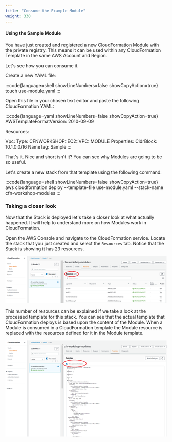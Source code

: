 ```yaml
---
title: "Consume the Example Module"
weight: 330
---
```


#### Using the Sample Module

You have just created and registered a new CloudFormation Module with the private registry. This means it can be used within any CloudFormation Template in the same AWS Account and Region.

Let's see how you can consume it.

Create a new YAML file:

:::code{language=shell showLineNumbers=false showCopyAction=true}
touch use-module.yaml
:::

Open this file in your chosen text editor and paste the following CloudFormation YAML:

<!-- vale off -->
:::code{language=yaml showLineNumbers=false showCopyAction=true}
AWSTemplateFormatVersion: 2010-09-09

Resources:

  Vpc:
    Type: CFNWORKSHOP::EC2::VPC::MODULE
    Properties:
      CidrBlock: 10.1.0.0/16
      NameTag: Sample
:::
<!-- vale on -->

That's it. Nice and short isn't it? You can see why Modules are going to be so useful.

Let's create a new stack from that template using the following command:

:::code{language=shell showLineNumbers=false showCopyAction=true}
aws cloudformation deploy --template-file use-module.yaml --stack-name cfn-workshop-modules
:::

### Taking a closer look

Now that the Stack is deployed let's take a closer look at what actually happened. It will help to understand more on how Modules work in CloudFormation.

Open the AWS Console and navigate to the CloudFormation service. Locate the stack that you just created and select the `Resources` tab.
Notice that the Stack is showing it has 23 resources.

![stack-resources](/static/advanced/modules/StackResources.png)

This number of resources can be explained if we take a look at the processed template for this stack. You can see that the actual template that CloudFormation deploys is based upon the content of the Module.
When a Module is consumed in a CloudFormation template the Module resource is replaced with the resources defined for it in the Module template.

![stack-template](/static/advanced/modules/StackTemplate.png)

